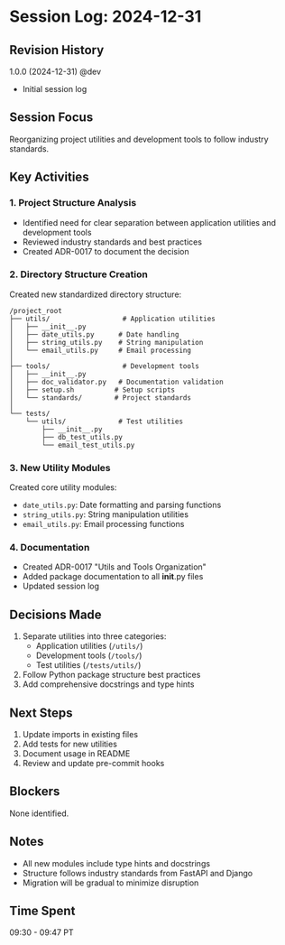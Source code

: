 # Session Log: 2024-12-31

## Revision History
1.0.0 (2024-12-31) @dev
- Initial session log

## Session Focus
Reorganizing project utilities and development tools to follow industry standards.

## Key Activities

### 1. Project Structure Analysis
- Identified need for clear separation between application utilities and development tools
- Reviewed industry standards and best practices
- Created ADR-0017 to document the decision

### 2. Directory Structure Creation
Created new standardized directory structure:
```
/project_root
├── utils/                  # Application utilities
│   ├── __init__.py
│   ├── date_utils.py      # Date handling
│   ├── string_utils.py    # String manipulation
│   └── email_utils.py     # Email processing
│
├── tools/                  # Development tools
│   ├── __init__.py
│   ├── doc_validator.py   # Documentation validation
│   ├── setup.sh          # Setup scripts
│   └── standards/        # Project standards
│
└── tests/
    └── utils/             # Test utilities
        ├── __init__.py
        ├── db_test_utils.py
        └── email_test_utils.py
```

### 3. New Utility Modules
Created core utility modules:
- `date_utils.py`: Date formatting and parsing functions
- `string_utils.py`: String manipulation utilities
- `email_utils.py`: Email processing functions

### 4. Documentation
- Created ADR-0017 "Utils and Tools Organization"
- Added package documentation to all __init__.py files
- Updated session log

## Decisions Made
1. Separate utilities into three categories:
   - Application utilities (`/utils/`)
   - Development tools (`/tools/`)
   - Test utilities (`/tests/utils/`)
2. Follow Python package structure best practices
3. Add comprehensive docstrings and type hints

## Next Steps
1. Update imports in existing files
2. Add tests for new utilities
3. Document usage in README
4. Review and update pre-commit hooks

## Blockers
None identified.

## Notes
- All new modules include type hints and docstrings
- Structure follows industry standards from FastAPI and Django
- Migration will be gradual to minimize disruption

## Time Spent
09:30 - 09:47 PT

